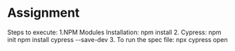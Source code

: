# Assignment
Steps to execute: 1.NPM Modules Installation: npm install
2. Cypress: npm init
npm install cypress --save-dev
3. To run the spec file: npx cypress open
